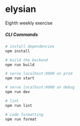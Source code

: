 # elysian
Eighth weekly exercise

##### CLI Commands

``` bash
# install dependencies
npm install

# build the backend
npm run build

# serve localhost:8080 on prod
npm run start

# serve localhost:8080 on debug
npm run dev

# lint
npm run lint

# code formatting
npm run format


```

